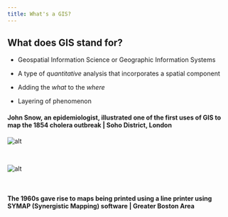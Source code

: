 ```yaml
---
title: What's a GIS?
---
```


## What does GIS stand for? <br>

* Geospatial Information Science or Geographic Information Systems

* A type of *quantitative* analysis that incorporates a spatial component

* Adding the *what* to the *where*

* Layering of phenomenon


#### John Snow, an epidemiologist, illustrated one of the first uses of GIS to map the 1854 cholera outbreak | Soho District, London
![alt](/arcgis-online/img/snow.jpg)

<br>

![alt](/arcgis-online/img/snow_close.jpg)

<br>

#### The 1960s gave rise to maps being printed using a line printer using SYMAP (Synergistic Mapping) software | Greater Boston Area 
<center ![alt](/arcgis-online/img/symap.png)>
